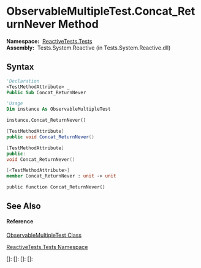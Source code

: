 # ObservableMultipleTest.Concat\_ReturnNever Method

**Namespace:**  [ReactiveTests.Tests](ReactiveTests.Tests\ReactiveTests.Tests.md)  
**Assembly:**  Tests.System.Reactive (in Tests.System.Reactive.dll)

## Syntax

```vb
'Declaration
<TestMethodAttribute> _
Public Sub Concat_ReturnNever
```

```vb
'Usage
Dim instance As ObservableMultipleTest

instance.Concat_ReturnNever()
```

```csharp
[TestMethodAttribute]
public void Concat_ReturnNever()
```

```c++
[TestMethodAttribute]
public:
void Concat_ReturnNever()
```

```fsharp
[<TestMethodAttribute>]
member Concat_ReturnNever : unit -> unit 
```

```jscript
public function Concat_ReturnNever()
```

## See Also

#### Reference

[ObservableMultipleTest Class](ObservableMultipleTest\ObservableMultipleTest.md)

[ReactiveTests.Tests Namespace](ReactiveTests.Tests\ReactiveTests.Tests.md)

[]: 
[]: 
[]: 
[]: 